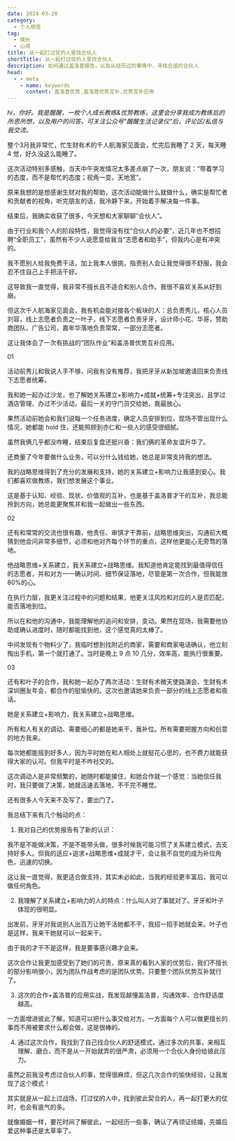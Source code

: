 ```yaml
---
date: 2024-03-28
category:
  - 个人感悟
tag:
  - 成长
  - 心得
title: 从一起打过仗的人里找合伙人
shortTitle: 从一起打过仗的人里找合伙人
description: 如何通过盖洛普报告，以及从经历过的事情中，寻找合适的合伙人
head:
  - - meta
    - name: keywords
      content: 盖洛普优势,盖洛普优势互补,优势互补应用
---
```


*hi，你好。我是醒醒，一枚个人成长教练&优势教练，这里会分享我成为教练后的所思所想，以及用户的问答，可关注公众号"醒醒生活记录仪"后，评论区/私信与我交流。*

整个3月我非常忙，忙生财有术的千人航海家见面会，忙完后我睡了 2 天，每天睡 4 觉，好久没这么能睡了。

这次活动特别多感触，当天中午突发情况太多差点崩了一次，朋友说：“带着学习的态度，而不是帮忙的态度；视角一变，天地宽”。

原来我想的是想感谢生财对我的帮助，这次活动能做什么就做什么，确实是帮忙者和贡献者的视角，听完朋友的话，我冷静下来，开始着手解决每一件事。

结束后，我确实收获了很多，今天想和大家聊聊“合伙人”。

由于行业和我个人的阶段特性，我觉得没有找“合伙人的必要”，近几年也不想招聘“全职员工”，虽然有不少人说愿意给我当“志愿者和助手”，但我内心是有冲突的。

我不愿别人给我免费干活，加上我本人很挑，指责别人会让我觉得很不舒服，我会忍不住自己上手把活干好。

这导致我一直觉得，我非常不擅长且不适合和别人合作。我很不喜欢关系从好到崩。

但这次千人航海家见面会，我有机会能对接各个板块的人：总负责秀儿，核心人员刘容，线上志愿者负责之一叶子，线下志愿者负责牙牙，设计师小花、华哥，赞助商团队，广告公司，嘉年华落地负责常常，一部分志愿者。

这让我体会了一次有挑战的“团队作业”和盖洛普优势互补应用。

01

活动前秀儿和我说人手不够，问我有没有推荐，我把牙牙从新加坡邀请回来负责线下志愿者统筹。

我和她一起办过沙龙，也了解她关系建立+影响力+成就+统筹+专注突出，且学过酒店管理、办过不少活动，最后一关的守门员交给她，我最放心。

果然活动前她会和我们说每一个任务进度，确定人员安排到位，现场不管出现什么情况，她都能 hold 住，还能照顾到亦仁和一些人的感受很细腻。

虽然我俩几乎都没咋睡，结束后复盘还挺兴奋：我们俩的革命友谊升华了。

还商量了今年要做什么业务，可以分什么钱给她，她总是非常支持我的想法。

我的战略思维得到了充分的发展和支持，她的关系建立+影响力让我感到安心。我们都喜欢做教练，我们想发展这个事业。

这是基于认知、经验、现状、价值观的互补，也是基于盖洛普才干的互补，我总能拎到方向，她总能更聚焦并和我一起做出一些东西。

02

还有和常常的交流也很有趣，他责任、审慎才干靠前，战略思维突出，沟通前大概猜到他会问非常多细节，必须和他对齐每个环节的重点，这样他更能心无旁骛的落地。

他战略思维+关系建立，我关系建立+战略思维。我知道他肯定能找到最值得信任的志愿者，并和对方一一确认时间、细节保证落地，尽管是第一次合作，但我能放 80%的心。

在执行力层，我更关注过程中的问题和结果，他更关注风险和对应的人是否匹配，能否落地到位。

所以在和他的沟通中，我能理解他的追问和安排，变动。果然在现场，我需要他协助或确认进度时，随时都能找到他，这个感觉真的太棒了。

中间发现有个物料少了，我临时想到找附近的商家，需要和商家电话确认，他立刻掏出手机，第一个就打通了。当时是晚上 9 点 10 几分，效率高，能执行很重要。

03

还有和叶子的合作，我和她一起办了两次活动：生财有术微天使路演会、生财有术深圳圈友年会，都合作的挺愉快的。这次也邀请她来负责一部分的线上志愿者和夜话。

她是关系建立+影响力，我关系建立+战略思维。

所有和人有关的调动、需要细心的都是她来干，我补位。所有需要把握方向和创意的地方我来。

每次她都能摇到好多人，因为平时她在和人相处上就挺花心思的，也不费力就能获得大家的认可。但我平时是不咋社交的。

这次调动人是非常频繁的，她随时都能接住，和她合作就一个感觉：当她信任我时，我只要做了决策，她就迅速去落地，不干完不睡觉。

还有很多人今天来不及写了，要出门了。

我总结下来有几个触动的点：

1. 我对自己的优势报告有了新的认识：

我不是不能做决策，不是不能带头做，很多时候我可能习惯了关系建立模式，去支持好多人。但我的适应+追求+战略思维+成就才干，会让我不自觉的成为补位角色，迅速的切换。

这让我一直觉得，我更适合做支持，其实未必如此，当我的经验更丰富后，我可以做任何角色。

2. 我理解了关系建立+影响力的人的特点：什么叫人对了事就对了。牙牙和叶子体现的很明显。

出发前，牙牙对我说别人出百万让她干活她都不干，我招一招手她就会来。叶子也是这样，我来干她就可以一起来干。

由于我的才干不是这样，我是要事感兴趣才会来。

这次合作让我更加感受到了她们的可贵，原来真的看到人家的优势后，我们不擅长的部分影响很小，因为团队作战考虑的是团队优势。只要整个团队优势互补就行了。

3. 这次的合作+盖洛普的应用实战，我发现越懂盖洛普，沟通效率、合作舒适度越高。

一方面增进彼此了解，知道可以把什么事交给对方。一方面每个人可以做更擅长的事而不用被要求什么都会做，这是很棒的。

4. 通过这次合作，我找到了自己找合伙人的舒适模式，通过多次的共事，来相互理解、磨合，而不是从一开始就弄的很严肃，必须用一个合伙人身份给彼此压力。

虽然之前我没考虑过合伙人的事，觉得很麻烦，但这几次合作的愉快经验，让我发现了这个模式！

其实就是从一起上过战场，打过仗的人中，找到彼此契合的人，再一起打更大的仗时，也会有底气的多。

就像婚姻一样，要花时间了解彼此，一起经历一些事，确认了再领证结婚，先婚后爱这种事还是太草率了。